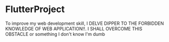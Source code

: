 # FlutterProject
To improve my web development skill, I DELVE DIPPER TO THE FORBIDDEN KNOWLEDGE OF WEB APPLICATION!!. I SHALL OVERCOME THIS OBSTACLE or something I don't know I'm dumb
